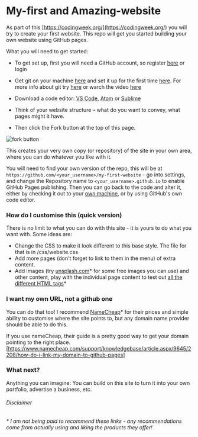 # My-first and Amazing-website

As part of this [https://codingweek.org/](https://codingweek.org/) you will try to create your first website. This repo will get you started building your own website using GitHub pages.

What you will need to get started: 
* To get set up, first you will need a GitHub account, so register [here](https://github.com/join) or login

* Get git on your machine [here](https://git-scm.com/book/en/v2/Getting-Started-Installing-Git) and set it up for the first time [here](https://git-scm.com/book/en/v2/Getting-Started-First-Time-Git-Setup). For more info about git try [here](https://try.github.io/) or warch the video [here](https://www.youtube.com/watch?v=CkUdhyuRHws)

* Download a code editor: [VS Code](https://code.visualstudio.com/), [Atom](https://atom.io/) or [Sublime](https://www.sublimetext.com/)

* Think of your website structure – what do you want to convey, what pages might it have.

* Then click the Fork button at the top of this page.

![fork button](https://help.github.com/assets/images/help/repository/fork_button.jpg)

This creates your very own copy (or repository) of the site in your own area, where you can do whatever you like with it.

You will need to find your own version of the repo, this will be at `https://github.com/<your_username>/my-first-website` - go into settings, and change the Repository name to `<your_username>.github.io` to enable GitHub Pages publishing. Then you can go back to the code and alter it, either by checking it out to your [own machine](https://help.github.com/articles/cloning-a-repository/), or by using GitHub's own code editor.

### How do I customise this (quick version)

There is no limit to what you can do with this site - it is yours to do what you want with. Some ideas are:

* Change the CSS to make it look different to this base style. The file for that is in /css/website.css
* Add more pages (don't forget to link to them in the menu) of extra content.
* Add images (try [unsplash.com](https://unsplash.com/)* for some free images you can use) and other content, play with the individual page content to test out [all the different HTML tags](https://www.w3schools.com/tags/)*

### I want my own URL, not a github one

You can do that too! I recommend [NameCheap](https://www.namecheap.com/)* for their prices and simple ability to customise where the site points to, but any domain name provider should be able to do this.

If you use nameCheap, their guide is a pretty good way to get your domain pointing to the right place.  [https://www.namecheap.com/support/knowledgebase/article.aspx/9645/2208/how-do-i-link-my-domain-to-github-pages]

### What next?

Anything you can imagine: You can build on this site to turn it into your own portfolio, advertise a business, etc.

###### Disclaimer
_* I am not being paid to recommend these links - any recommendations come from actually using and liking the products they offer!_
